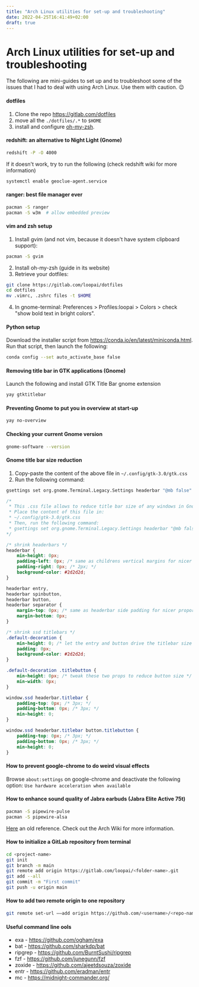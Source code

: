 ```yaml
---
title: "Arch Linux utilities for set-up and troubleshooting"
date: 2022-04-25T16:41:49+02:00
draft: true
---
```


# Arch Linux utilities for set-up and troubleshooting

The following are mini-guides to set up and to troubleshoot some of the issues that I had to deal with using Arch Linux.
Use them with caution. 😉

#### dotfiles
1. Clone the repo https://gitlab.com/dotfiles
2. move all the `./dotfiles/.*` to `$HOME`
3. install and configure [oh-my-zsh](https://github.com/ohmyzsh/ohmyzsh#basic-installation).

#### redshift: an alternative to Night Light (Gnome)
```sh
redshift -P -O 4000
```
If it doesn't work, try to run the following (check redshift wiki for more information)
```sh
systemctl enable geoclue-agent.service
```

#### ranger: best file manager ever
```sh
pacman -S ranger
pacman -S w3m  # allow embedded preview
```

#### vim and zsh setup
1. Install gvim (and not vim, because it doesn't have system clipboard support):
```sh
pacman -S gvim
```
2. Install oh-my-zsh (guide in its website)
3. Retrieve your dotfiles:
```sh
git clone https://gitlab.com/loopai/dotfiles
cd dotfiles
mv .vimrc, .zshrc files -t $HOME
```
4. In gnome-terminal:
    Preferences > Profiles:loopai > Colors > check "show bold text in bright colors".

#### Python setup
Download the installer script from https://conda.io/en/latest/miniconda.html.
Run that script, then launch the following:
```sh
conda config --set auto_activate_base false
```

#### Removing title bar in GTK applications (Gnome)
Launch the following and install GTK Title Bar gnome extension
```sh
yay gtktitlebar
```

#### Preventing Gnome to put you in overview at start-up
```sh
yay no-overview
```

#### Checking your current Gnome version
```sh
gnome-software --version
```

#### Gnome title bar size reduction
1. Copy-paste the content of the above file in `~/.config/gtk-3.0/gtk.css`
2. Run the following command:
```sh
gsettings set org.gnome.Terminal.Legacy.Settings headerbar "@mb false"
```

```css
/*
 * This .css file allows to reduce title bar size of any windows in Gnome.
 * Place the content of this file in:
 * ~/.config/gtk-3.0/gtk.css
 * Then, run the following command:
 * gsettings set org.gnome.Terminal.Legacy.Settings headerbar "@mb false"
*/

/* shrink headerbars */
headerbar {
    min-height: 0px;
    padding-left: 0px; /* same as childrens vertical margins for nicer proportions */
    padding-right: 0px; /* 2px; */
    background-color: #2d2d2d;
}

headerbar entry,
headerbar spinbutton,
headerbar button,
headerbar separator {
    margin-top: 0px; /* same as headerbar side padding for nicer proportions */
    margin-bottom: 0px;
}

/* shrink ssd titlebars */
.default-decoration {
    min-height: 0; /* let the entry and button drive the titlebar size */
    padding: 0px;
    background-color: #2d2d2d;
}

.default-decoration .titlebutton {
    min-height: 0px; /* tweak these two props to reduce button size */
    min-width: 0px;
}

window.ssd headerbar.titlebar {
    padding-top: 0px; /* 3px; */
    padding-bottom: 0px; /* 3px; */
    min-height: 0;
}

window.ssd headerbar.titlebar button.titlebutton {
    padding-top: 0px; /* 3px; */
    padding-bottom: 0px; /* 3px; */
    min-height: 0;
}
```

#### How to prevent google-chrome to do weird visual effects
Browse `about:settings` on google-chrome and deactivate the following option:
`Use hardware acceleration when available`

#### How to enhance sound quality of Jabra earbuds (Jabra Elite Active 75t)
```sh
pacman -S pipewire-pulse
pacman -S pipewire-alsa
```
[Here](https://www.reddit.com/r/Jabra/comments/j5489d/if_you_use_jabra_earbuds_with_linux_you_need_to/) an old reference.
Check out the Arch Wiki for more information.

#### How to initialize a GitLab repository from terminal
```sh
cd <project-name>
git init
git branch -m main
git remote add origin https://gitlab.com/loopai/<folder-name>.git
git add --all
git commit -m "First commit"
git push -u origin main
```

#### How to add two remote origin to one repository
```sh
git remote set-url ––add origin https://github.com/<username>/<repo-name>.git
```

#### Useful command line ools

* exa - https://github.com/ogham/exa
* bat - https://github.com/sharkdp/bat
* ripgrep - https://github.com/BurntSushi/ripgrep
* fzf - https://github.com/junegunn/fzf
* zoxide - https://github.com/ajeetdsouza/zoxide
* entr - https://github.com/eradman/entr
* mc - https://midnight-commander.org/
